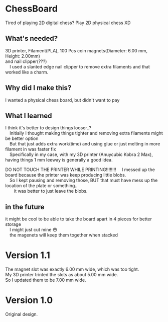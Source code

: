 # ChessBoard
Tired of playing 2D digital chess? Play 2D physical chess XD

## What's needed?
3D printer, Filament(PLA), 100 Pcs coin magnets(Diameter: 6.00 mm, Height: 2.00mm)<br />
and nail clipper(???)<br />
  &emsp;I used a slanted edge nail clipper to remove extra filaments and that worked like a charm.

## Why did I make this?
I wanted a physical chess board, but didn't want to pay 

## What I learned
I think it's better to design things looser..?<br />
  &emsp;Initially I thought making things tighter and removing extra filaments might be better option<br />
  &emsp;But that just adds extra work(time) and using glue or just melting in more filament in was faster fix<br />
  &emsp;Specifically in my case, with my 3D printer (Anuycubic Kobra 2 Max), having things 1 mm leeway is generally a good idea.<br />

DO NOT TOUCH THE PRINTER WHILE PRINTING!!!!!!!!
  &emsp;I messed up the board because the printer was keep producing little blobs.<br />
  &emsp;So I kept pausing and removing those, BUT that must have mess up the location of the plate or something..<br />
    &emsp;&emsp;it was better to just leave the blobs.

## in the future
it might be cool to be able to take the board apart in 4 pieces for better storage<br />
  &emsp;I might just cut mine 😳<br />
  &emsp;the magenets will keep them together when stacked<br />

# Version 1.1
The magnet slot was exactly 6.00 mm wide, which was too tight.<br />
My 3D printer trinted the slots as about 5.00 mm wide.<br />
So I updated them to be 7.00 mm wide.

# Version 1.0
Original design.

